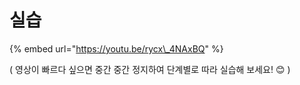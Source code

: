 # 실습

{% embed url="https://youtu.be/rycx\_4NAxBQ" %}

\( 영상이 빠르다 싶으면 중간 중간 정지하여 단계별로 따라 실습해 보세요! 😊 \)

